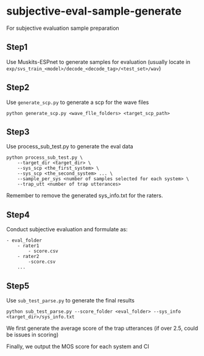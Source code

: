 # subjective-eval-sample-generate
For subjective evaluation sample preparation


## Step1
Use Muskits-ESPnet to generate samples for evaluation (usually locate in `exp/svs_train_<model>/decode_<decode_tag>/<test_set>/wav`)

## Step2
Use `generate_scp.py` to generate a scp for the wave files
```
python generate_scp.py <wave_flle_folders> <target_scp_path>
```

## Step3
Use process_sub_test.py to generate the eval data
```
python process_sub_test.py \
    --target_dir <target_dir> \
    --sys_scp <the_first_system> \
    --sys_scp <the_second_system> ... \
    --sample_per_sys <number of samples selected for each system> \
    --trap_utt <number of trap utterances>
```

Remember to remove the generated sys_info.txt for the raters.

## Step4
Conduct subjective evaluation and formulate as:
```
- eval_folder
    - rater1
        - score.csv
    - rater2
        -score.csv
    ...
```

## Step5
Use `sub_test_parse.py` to generate the final results
```
python sub_test_parse.py --score_folder <eval_folder> --sys_info <target_dir>/sys_info.txt
```

We first generate the average score of the trap utterances (if over 2.5, could be issues in scoring)

Finally, we output the MOS score for each system and CI

